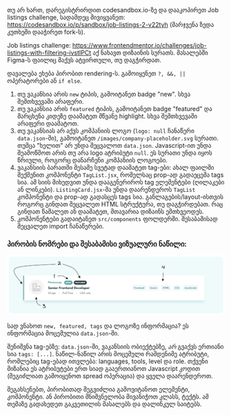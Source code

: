 თუ არ ხართ, დარეგისტრირდით codesandbox.io-ზე და დააკოპირეთ Job listings challenge, სადამდეც მივიყვანეთ: https://codesandbox.io/p/sandbox/job-listings-2-v22tyh (მარჯვენა ზედა კუთხეში დააჭირეთ fork-ს).

Job listings challenge: https://www.frontendmentor.io/challenges/job-listings-with-filtering-ivstIPCt აქ ნახავთ დიზაინის სურათს. მასალებში Figma-ს ფაილიც მაქვს ატვირთული, თუ დაგჭირდათ.

დავალება ეხება პირობით rendering-ს. გამოიყენეთ `?, &&, ||` ოპერატორები ან `if else`.

1. თუ ვაკანსია არის `new` ტიპის, გამოიტანეთ badge "new". სხვა შემთხვევაში არაფერი.
2. თუ ვაკანსია არის `featured` ტიპის, გამოიტანეთ badge "featured" და მარცხენა კიდეზე დაამატეთ მწვანე highlight. სხვა შემთხვევაში არაფერი დაამატოთ.
3. თუ ვაკანსიას არ აქვს კომპანიის ლოგო (`logo: null` ჩანაწერი `data.json`-ში), გამოიტანეთ `/images/company-placeholder.svg` სურათი. თუმცა "ხელით" არ უნდა შეცვალოთ `data.json`. Javascript-ით უნდა შეამოწმოთ არის თუ არა logo ატრიბუტი `null`. ეს სურათი უნდა იყოს წრიული, როგორც დანარჩენი კომპანიის ლოგოები.
4. ვაკანსიის ბარათში მესამე სვეტად დაამატეთ tag-ები: ახალ ფაილში შექმენით კომპონენტი `TagList.jsx`, რომელსაც prop-ად გადაეცემა tags სია. ამ სიის მიხედვით უნდა დააგენერიროს tag ელემენტები (ღილაკები ან ლინკები). `ListingCard.jsx`-მა უნდა დაარენდეროს `TagList` კომპონენტი და prop-ად გადასცეს tags სია. განლაგების/layout-ისთვის როგორც გინდათ შეცვალეთ HTML სტრუქტურა, თუ დაგჭირდებათ. რაც გინდათ წაშალეთ ან დაამატეთ, მთავარია დიზაინს ემთხვეოდეს.
5. კომპონენტები გადაიტანეთ `src/components` ფოლდერში. შესაბამისად შეცვალეთ import ჩანაწერები.

### პირობის ნომრები და შესაბამისი ვიზუალური ნაწილი:

![Job listing component](/homework/descriptions/img-attachments/4-1.png)

სად ვნახოთ `new, featured, tags` და ლოგოზე ინფორმაცია? ეს ინფორმაცია მოცემულია `data.json`-ში.

შენიშვნა tag-ებზე: `data.json`-ში, ვაკანსიის ობიექტებზე, *არ* გვაქვს ერთიანი სია `tags: [...]`. ნაწილ-ნაწილ არის მოცემული რამდენიმე ატრიბუტი, რომლებიც tag-ებად ითვლება: languages, tools, level და role. თქვენი მიზანია ეს ატრიბუტები ერთ სიად გააერთიანოთ Javascript კოდით (შეგიძლიათ გამოიყენოთ spread ოპერაცია) და ყველა დაარენდეროთ.

შეგახსენებთ, პირობითად შეგვიძლია გამოვიტანოთ ელემენტი, კომპონენტი. ან პირობითი მნიშვნელობა მივანიჭოთ კლასს, ტექტს. ამ თემაზე გადახედეთ გაკვეთილის მასალებს და დალინკულ საიტებს.
